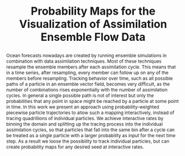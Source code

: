 ---
layout: publication
title: "Probability Maps for the Visualization of Assimilation Ensemble Flow Data"
key: 2015_envirvis
type: inproceedings
shortname: Assimilation Flow Vis
image:
image_large:

authors:
- hollt
- hadwiger
- Omar Knio
- hoteit

journal: Proceedings of Workshop on Visualisation in Environmental Sciences
jourunal-short: EnvirVis
page_start: 43
page_end: 47
volume: 
issue: 
year: 2015

doi: 10.2312/envirvis.20151090
pdf: 2015_envirvis.pdf
poster:
video:

supplements:
  - name: Slides
    link: 2015_envirvis_slides.pdf
    icon: powerpoint

abstract: "Ocean forecasts nowadays are created by running ensemble simulations in combination with data assimilation techniques. Most of these techniques resample the ensemble members after each assimilation cycle. This means that in a time series, after resampling, every member can follow up on any of the members before resampling. Tracking behavior over time, such as all possible paths of a particle in an ensemble vector field, becomes very difficult, as the number of combinations rises exponentially with the number of assimilation cycles. In general a single possible path is not of interest but only the probabilities that any point in space might be reached by a particle at some point in time. 
In this work we present an approach using probability-weighted piecewise particle trajectories to allow such a mapping interactively, instead of tracing quadrillions of individual particles. We achieve interactive rates by binning the domain and splitting up the tracing process into the individual assimilation cycles, so that particles that fall into the same bin after a cycle can be treated as a single particle with a larger probability as input for the next time step. As a result we loose the possibility to track individual particles, but can create probability maps for any desired seed at interactive rates."

---
